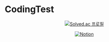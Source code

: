 # CodingTest   

<div align="center">

<!-- 
![C](https://img.shields.io/badge/c-%2300599C.svg?style=flat-square&logo=c&logoColor=white)
![C++](https://img.shields.io/badge/c++-%2300599C.svg?style=flat-square&logo=c%2B%2B&logoColor=white)
-->


[![Solved.ac
프로필](http://mazassumnida.wtf/api/v2/generate_badge?boj=yhkcyj)](https://solved.ac/yhkcyj)

<a href="https://jeong.notion.site/CODING-TEST-1189f2b91b2980e49c11ed195c2a8aed" target="_blank">![Notion](https://img.shields.io/badge/Notion-%23000000.svg?style=for-the-badge&logo=notion&logoColor=white)

</div>

